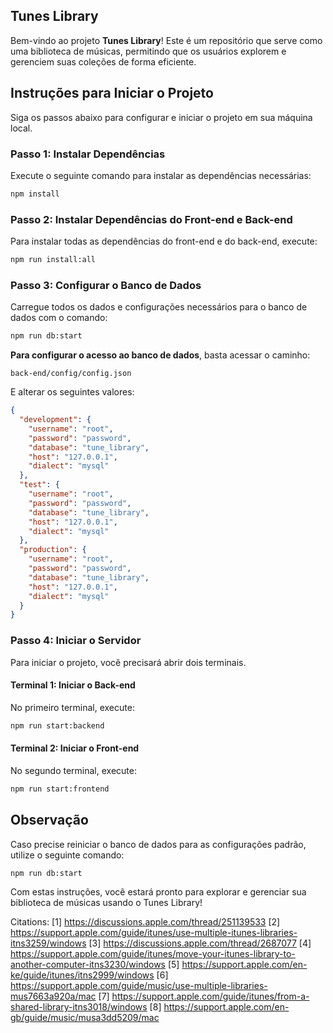 ## Tunes Library

Bem-vindo ao projeto **Tunes Library**! Este é um repositório que serve como uma biblioteca de músicas, permitindo que os usuários explorem e gerenciem suas coleções de forma eficiente.

## Instruções para Iniciar o Projeto

Siga os passos abaixo para configurar e iniciar o projeto em sua máquina local.

### Passo 1: Instalar Dependências

Execute o seguinte comando para instalar as dependências necessárias:

```bash
npm install
```

### Passo 2: Instalar Dependências do Front-end e Back-end

Para instalar todas as dependências do front-end e do back-end, execute:

```bash
npm run install:all
```

### Passo 3: Configurar o Banco de Dados

Carregue todos os dados e configurações necessários para o banco de dados com o comando:

```bash
npm run db:start
```

**Para configurar o acesso ao banco de dados**, basta acessar o caminho:

```
back-end/config/config.json
```

E alterar os seguintes valores:

```json
{
  "development": {
    "username": "root",
    "password": "password",
    "database": "tune_library",
    "host": "127.0.0.1",
    "dialect": "mysql"
  },
  "test": {
    "username": "root",
    "password": "password",
    "database": "tune_library",
    "host": "127.0.0.1",
    "dialect": "mysql"
  },
  "production": {
    "username": "root",
    "password": "password",
    "database": "tune_library",
    "host": "127.0.0.1",
    "dialect": "mysql"
  }
}
```

### Passo 4: Iniciar o Servidor

Para iniciar o projeto, você precisará abrir dois terminais.

#### Terminal 1: Iniciar o Back-end

No primeiro terminal, execute:

```bash
npm run start:backend
```

#### Terminal 2: Iniciar o Front-end

No segundo terminal, execute:

```bash
npm run start:frontend
```

## Observação

Caso precise reiniciar o banco de dados para as configurações padrão, utilize o seguinte comando:

```bash
npm run db:start
``` 

Com estas instruções, você estará pronto para explorar e gerenciar sua biblioteca de músicas usando o Tunes Library!

Citations:
[1] https://discussions.apple.com/thread/251139533
[2] https://support.apple.com/guide/itunes/use-multiple-itunes-libraries-itns3259/windows
[3] https://discussions.apple.com/thread/2687077
[4] https://support.apple.com/guide/itunes/move-your-itunes-library-to-another-computer-itns3230/windows
[5] https://support.apple.com/en-ke/guide/itunes/itns2999/windows
[6] https://support.apple.com/guide/music/use-multiple-libraries-mus7663a920a/mac
[7] https://support.apple.com/guide/itunes/from-a-shared-library-itns3018/windows
[8] https://support.apple.com/en-gb/guide/music/musa3dd5209/mac
